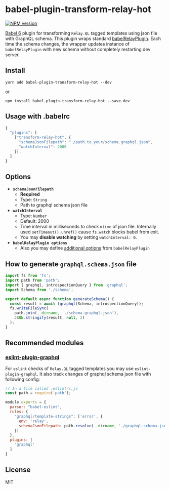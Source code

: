 # babel-plugin-transform-relay-hot

[![NPM version](https://img.shields.io/npm/v/babel-plugin-transform-relay-hot.svg)](https://www.npmjs.com/package/babel-plugin-transform-relay-hot)

[Babel 6](https://github.com/babel/babel) plugin for transforming `Relay.QL` tagged templates using json file with GraphQL schema. This plugin wraps standard [babelRelayPlugin](https://github.com/facebook/relay/tree/master/scripts/babel-relay-plugin). Each time the schema changes, the wrapper updates instance of `babelRelayPlugin` with new schema without completely restarting dev server.

## Install

```
yarn add babel-plugin-transform-relay-hot --dev
```
or
```
npm install babel-plugin-transform-relay-hot --save-dev
```

## Usage with .babelrc

```js
{
  "plugins": [
    ["transform-relay-hot", {
      "schemaJsonFilepath": "./path.to.your/schema.graphql.json",
      "watchInterval": 2000
    }],
  ]
}
```

## Options

- **`schemaJsonFilepath`**
  - **Required**
  - Type: `String`
  - Path to graphql schema json file
- **`watchInterval`**
  - Type: `Number`
  - Default: 2000
  - Time interval in milliseconds to check `mtime` of json file. Internally used `setTimeout().unref()` cause `fs.watch` blocks babel from exit.
  - You may **disable watching** by setting `watchInterval: 0`.
- **`babelRelayPlugin options`**
  - Also you may define [additional options](https://facebook.github.io/relay/docs/guides-babel-plugin.html#additional-options) from `babelRelayPlugin`


## How to generate `graphql.schema.json` file

```js
import fs from 'fs';
import path from 'path';
import { graphql, introspectionQuery } from 'graphql';
import Schema from './schema';

export default async function generateSchema() {
  const result = await (graphql(Schema, introspectionQuery));
  fs.writeFileSync(
    path.join(__dirname, './schema.graphql.json'),
    JSON.stringify(result, null, 2)
  );
}
```

## Recommended modules

### [eslint-plugin-graphql](https://github.com/apollostack/eslint-plugin-graphql)

For `eslint` checks of `Relay.QL` tagged templates you may use `eslint-plugin-graphql`. It also track changes of graphql schema json file with following config:
```js
// In a file called .eslintrc.js
const path = require('path');

module.exports = {
  parser: "babel-eslint",
  rules: {
    "graphql/template-strings": ['error', {
      env: 'relay',
      schemaJsonFilepath: path.resolve(__dirname, './graphql.schema.json'),
    }]
  },
  plugins: [
    'graphql'
  ]
}
```

## License

MIT
